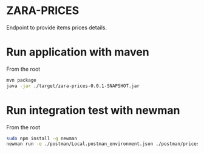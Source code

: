 # ZARA-PRICES

Endpoint to provide items prices details.

# Run application with maven

From the root

```bash
mvn package
java -jar ./target/zara-prices-0.0.1-SNAPSHOT.jar
```

# Run integration test with newman

From the root

```bash
sudo npm install -g newman
newman run -e ./postman/Local.postman_environment.json ./postman/prices.postman_collection.json
```

